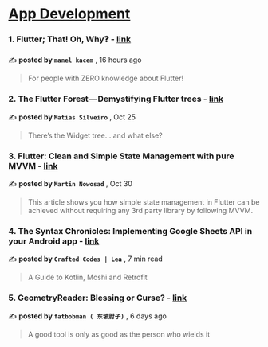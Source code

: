 
<h1><a href=https://medium.com/tag/mobile-app-development/recommended target="_blank" rel="noopener noreferrer">App Development</a></h1>
<h3>1. Flutter; That! Oh, Why❓ - <a href=https://medium.com/@manelkacem11/flutter-beginner-guide-0eea1c44861c?source=tag_recommended_feed---------0-84----------mobile_app_development----------16a6f3da_0af9_4ca9_9b2c_bebf9eac9d9a------- target="_blank" rel="noopener noreferrer">link</a></h3>

✍️ **posted by `manel kacem`** <date> , 16 hours ago</date>

<blockquote>For people with ZERO knowledge about Flutter!</blockquote>

<h3>2. The Flutter Forest — Demystifying Flutter trees - <a href=https://medium.com/globant/the-flutter-forest-demystifying-flutter-trees-a5ebb4db4efe?source=tag_recommended_feed---------1-107----------mobile_app_development----------16a6f3da_0af9_4ca9_9b2c_bebf9eac9d9a------- target="_blank" rel="noopener noreferrer">link</a></h3>

✍️ **posted by `Matias Silveiro`** <date> , Oct 25</date>

<blockquote>There’s the Widget tree… and what else?</blockquote>

<h3>3. Flutter: Clean and Simple State Management with pure MVVM - <a href=https://medium.com/itnext/mvvm-in-flutter-from-scratch-17757b6433eb?source=tag_recommended_feed---------2-85----------mobile_app_development----------16a6f3da_0af9_4ca9_9b2c_bebf9eac9d9a------- target="_blank" rel="noopener noreferrer">link</a></h3>

✍️ **posted by `Martin Nowosad`** <date> , Oct 30</date>

<blockquote>This article shows you how simple state management in Flutter can be achieved without requiring any 3rd party library by following MVVM.</blockquote>

<h3>4. The Syntax Chronicles: Implementing Google Sheets API in your Android app - <a href=https://medium.com/mobile-app-circular/the-syntax-chronicles-implementing-google-sheets-api-in-your-android-app-8d1bf9fa061a?source=tag_recommended_feed---------3-107----------mobile_app_development----------16a6f3da_0af9_4ca9_9b2c_bebf9eac9d9a------- target="_blank" rel="noopener noreferrer">link</a></h3>

✍️ **posted by `Crafted Codes | Lea`** <date> , 7 min read</date>

<blockquote>A Guide to Kotlin, Moshi and Retrofit</blockquote>

<h3>5. GeometryReader: Blessing or Curse? - <a href=https://medium.com/better-programming/geometryreader-blessing-or-curse-1ebd2d5005ec?source=tag_recommended_feed---------4-85----------mobile_app_development----------16a6f3da_0af9_4ca9_9b2c_bebf9eac9d9a------- target="_blank" rel="noopener noreferrer">link</a></h3>

✍️ **posted by `fatbobman ( 东坡肘子)`** <date> , 6 days ago</date>

<blockquote>A good tool is only as good as the person who wields it</blockquote>

